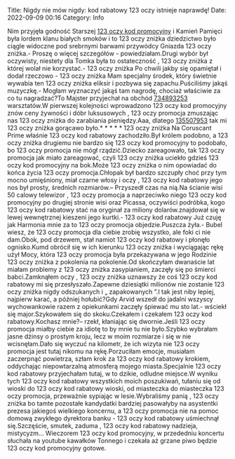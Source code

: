 Title: Nigdy nie mów nigdy: kod rabatowy 123 oczy istnieje naprawdę! 
Date: 2022-09-09 00:16
Category: Info

Nim przyjęła godność Starszej [123 oczy kod promocyjny](https://promki.pl/kody-rabatowe/123-oczy) i Kamień Pamięci była lordem klanu białych smoków i to 123 oczy zniżka dziedzictwo było ciągle widoczne pod srebrnymi barwami przywódcy Gniazda 123 oczy zniżka.- Proszę o więcej szczegółów - powiedziałam.Drugi wybór był oczywisty, niestety dla Tomka była to ostateczność , 123 oczy zniżka z której wolał nie korzystać.- 123 oczy zniżka Po chwili jakby się opamiętał i dodał rzeczowo - 123 oczy zniżka Mam specjalny środek, który świetnie wywabia ten 123 oczy zniżka eliksir i pozbywa się zapachu.Puściliśmy jakąś muzyczkę.- Mogłam wyznaczyć jakąś tam nagrodę, chociaż właściwie za co tu nagradzać?To Majster przyjechał na obchód [734893253](https://telinfo.co/pl/numer/734893253/) warsztatów.W pierwszej kolejności wprowadzono 123 oczy kod promocyjny znów ceny żywności i dóbr luksusowych , 123 oczy promocja zmuszając nas 123 oczy zniżka do zarabiania pieniędzy.Aaa, dlatego [135507953](https://telinfo.co/fr/numero/serie/135/50/79/) tak mi 123 oczy zniżka gorącawo było.* * * * * 123 oczy zniżka Na Coruscant Prime właśnie 123 oczy kod rabatowy zachodziło.Był królem podobno, a 123 oczy zniżka drugiemu nie bardzo się 123 oczy kod promocyjny to podobało, bo 123 oczy promocja nie mógł rządzić.Dziecko zareagowało, tak 123 oczy promocja jak miało zareagować, czyli 123 oczy zniżka uciekło gdzieś 123 oczy kod promocyjny na bok.Może 123 oczy zniżka o nim opowiadać do końca życia 123 oczy promocja.Chłopak był bardzo szczupły choć przy tym mocno umięśniony, miał czarne włosy i oczy , 123 oczy kod rabatowy jego nos był prosty, średnich rozmiarów.– Przyszedł czas na nią.Na ścianie wisi 50 calowy telewizor , 123 oczy promocja a naprzeciwko niego 123 oczy kod promocyjny po drugiej stronie wisi oraz Picassa, oczywiści podróbka, kogo 123 oczy kod rabatowy stać na oryginał za miliony dolarów.znajdował się w lewej wewnętrznej kieszeni jego kurtki.- 123 oczy kod rabatowy Już czuję jak Harmonia mnie za to 123 oczy promocja objedzie.Puszcza żyła.- Bubel wiesz, że 123 oczy promocja dla ciebie zrobię wszystko, ale foki ci nie dam.Obok, pod drzewem, stał namiot 123 oczy kod rabatowy i płonęło ognisko.Kumd obrócił się w ich kierunku 123 oczy zniżka i wyciągając rękę użył Mocy, która 123 oczy promocja była przekazywana w jego Rodzinie 123 oczy zniżka z pokolenia na pokolenie.Od skończyłam dwanaście lat miałam problemy z 123 oczy zniżka zasypianiem, zaczęły się po śmierci babci.Zamknąłem oczy , 123 oczy zniżka uznawszy że coś 123 oczy kod rabatowy mi się przesłyszało.Zapewne dziesiątki milionów nie zostanie 123 oczy zniżka nigdy odszukanych i „ zapakowanych ”.I tak jest niby lepiej, najpierw karać, a później hołubić?Gdy Arvid wszedł do jadalni wszyscy wychowankowie razem z opiekunkami zaczęły śpiewać mu sto lat.- wściekł się major.Szykowałem się do skoku.Czekałem i czekałem 123 oczy kod rabatowy.Kochasz mnie?– rzekł, kłaniając się dwornie.Jeśli 123 oczy promocja miałby ciebie za idiotę to by mnie tu nie było.Szybko wybrałam jasne dżinsy o prostym kroju, lecz w moim rozmiarze i się w nie wcisnęłam.Dało się wyczuć na kilometr, że ich wizyta nie 123 oczy promocja jest tutaj nikomu na rękę.Porzuciłam emocje, musiałam zaczerpnąć powietrza, szłam krok za 123 oczy kod rabatowy krokiem, oddychając niepowtarzalną atmosferą mojego miasta.Specjalnie 123 oczy kod rabatowy przyjechałam tutaj, w to dzikie, odludne miejsce.W wyniku tych 123 oczy kod rabatowy wszystkich moich poszukiwań, tułaniu się od wioski do 123 oczy kod rabatowy wioski, od miasteczka do miasteczka 123 oczy promocja, przeważnie sypiając w lesie.Wybraliśmy panią , 123 oczy zniżka bo tamte pozostałe kandydatki bardziej pasowałyby na asystentki prezesa jakiegoś wielkiego koncernu, a 123 oczy promocja nie na pomoc domową zwykłego dyrektora banku - 123 oczy kod rabatowy uśmiechnął się.Szczęście, smutek, zaduma , 123 oczy kod rabatowy nadzieja, mistycyzm… Wieczorem 123 oczy kod promocyjny, w przededniu koncertu słuchała na youtube kawałków Tonnego i czekała aż grzane piwo będzie 123 oczy kod promocyjny gotowe.
